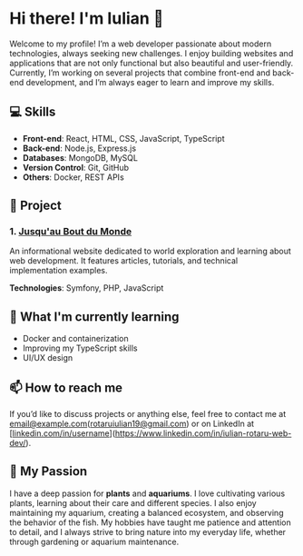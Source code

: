 # Hi there! I'm Iulian 👋

Welcome to my profile! I’m a web developer passionate about modern technologies, always seeking new challenges. I enjoy building websites and applications that are not only functional but also beautiful and user-friendly. Currently, I’m working on several projects that combine front-end and back-end development, and I’m always eager to learn and improve my skills.

## 💻 Skills

- **Front-end**: React, HTML, CSS, JavaScript, TypeScript
- **Back-end**: Node.js, Express.js
- **Databases**: MongoDB, MySQL
- **Version Control**: Git, GitHub
- **Others**: Docker, REST APIs

## 📂 Project

### 1. **[Jusqu'au Bout du Monde](https://github.com/username/Jusqu-au-Bout-du-Monde)**
   An informational website dedicated to world exploration and learning about web development. It features articles, tutorials, and technical implementation examples.
   
   **Technologies**: Symfony, PHP, JavaScript

## 🌱 What I'm currently learning

- Docker and containerization
- Improving my TypeScript skills
- UI/UX design

## 📫 How to reach me

If you’d like to discuss projects or anything else, feel free to contact me at [email@example.com](mailto:email@example.com)(rotaruiulian19@gmail.com) or on LinkedIn at [[linkedin.com/in/username](https://linkedin.com/in/username)](https://www.linkedin.com/in/iulian-rotaru-web-dev/).

## 🔧 My Passion

I have a deep passion for **plants** and **aquariums**. I love cultivating various plants, learning about their care and different species. 
I also enjoy maintaining my aquarium, creating a balanced ecosystem, and observing the behavior of the fish. 
My hobbies have taught me patience and attention to detail, and I always strive to bring nature into my everyday life, whether through gardening or aquarium maintenance.
